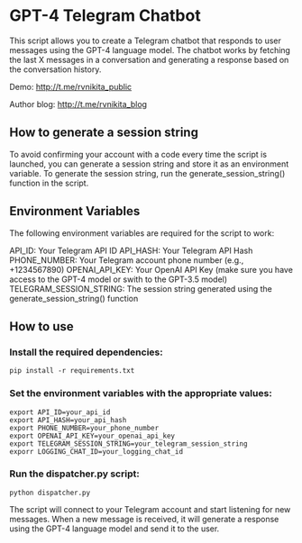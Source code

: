 # GPT-4 Telegram Chatbot
This script allows you to create a Telegram chatbot that responds to user messages using the GPT-4 language model. The chatbot works by fetching the last X messages in a conversation and generating a response based on the conversation history.

Demo: http://t.me/rvnikita_public

Author blog: http://t.me/rvnikita_blog

## How to generate a session string
To avoid confirming your account with a code every time the script is launched, you can generate a session string and store it as an environment variable. To generate the session string, run the generate_session_string() function in the script.

## Environment Variables
The following environment variables are required for the script to work:

API_ID: Your Telegram API ID
API_HASH: Your Telegram API Hash
PHONE_NUMBER: Your Telegram account phone number (e.g., +1234567890)
OPENAI_API_KEY: Your OpenAI API Key (make sure you have access to the GPT-4 model or swith to the GPT-3.5 model)
TELEGRAM_SESSION_STRING: The session string generated using the generate_session_string() function

## How to use
### Install the required dependencies:
```
pip install -r requirements.txt
```

### Set the environment variables with the appropriate values:
```
export API_ID=your_api_id
export API_HASH=your_api_hash
export PHONE_NUMBER=your_phone_number
export OPENAI_API_KEY=your_openai_api_key
export TELEGRAM_SESSION_STRING=your_telegram_session_string
exporr LOGGING_CHAT_ID=your_logging_chat_id
```
### Run the dispatcher.py script:
```
python dispatcher.py
```
The script will connect to your Telegram account and start listening for new messages. When a new message is received, it will generate a response using the GPT-4 language model and send it to the user.
